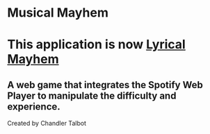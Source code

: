 # Musical Mayhem
# This application is now [Lyrical Mayhem](https://github.com/crtalbot98/Lyrical-Mayhem)

## A web game that integrates the Spotify Web Player to manipulate the difficulty and experience. 

Created by Chandler Talbot
